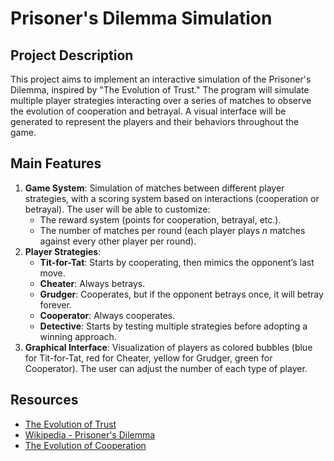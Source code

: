 # Prisoner's Dilemma Simulation  

## Project Description  
This project aims to implement an interactive simulation of the Prisoner's Dilemma, inspired by "The Evolution of Trust." The program will simulate multiple player strategies interacting over a series of matches to observe the evolution of cooperation and betrayal. A visual interface will be generated to represent the players and their behaviors throughout the game.  

## Main Features  
1. **Game System**: Simulation of matches between different player strategies, with a scoring system based on interactions (cooperation or betrayal). The user will be able to customize:  
   - The reward system (points for cooperation, betrayal, etc.).  
   - The number of matches per round (each player plays *n* matches against every other player per round).  
2. **Player Strategies**:  
   - **Tit-for-Tat**: Starts by cooperating, then mimics the opponent’s last move.  
   - **Cheater**: Always betrays.  
   - **Grudger**: Cooperates, but if the opponent betrays once, it will betray forever.  
   - **Cooperator**: Always cooperates.  
   - **Detective**: Starts by testing multiple strategies before adopting a winning approach.  
3. **Graphical Interface**: Visualization of players as colored bubbles (blue for Tit-for-Tat, red for Cheater, yellow for Grudger, green for Cooperator). The user can adjust the number of each type of player.  

## Resources  
- [The Evolution of Trust](https://ncase.me/trust/)
- [Wikipedia - Prisoner's Dilemma](https://en.wikipedia.org/wiki/Prisoner%27s_dilemma)  
- [The Evolution of Cooperation](https://en.wikipedia.org/wiki/The_Evolution_of_Cooperation)  
